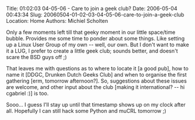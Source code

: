 Title: 01:02:03 04-05-06 - Care to join a geek club?
Date: 2006-05-04 00:43:34
Slug: 20060504-01-02-03-04-05-06-care-to-join-a-geek-club
Location: Home
Authors: Michiel Scholten

<p>Only a few moments left till that geeky moment in our little space/time bubble. Provides me some time to ponder about some things. Like setting up a Linux User Group of my own -- well, our own. But I don't want to make it a LUG, I prefer to create a little geek club; sounds better, and doesn't scare the BSD guys off ;)</p>

<p>That leaves me with questions as to where to locate it [a good pub], how to name it [DDGC, Drunken Dutch Geeks Club] and when to organise the first gathering [erm, tomorrow afternoon?]. So, suggestions about these issues are welcome, and other input about the club [making it international? -- hi cgabriel :)] is too.</p>

<p>Sooo... I guess I'll stay up until that timestamp shows up on my clock after all. Hopefully I can still hack some Python and muCRL tomorrow ;)</p>